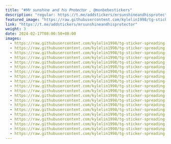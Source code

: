 ```yaml
---
title: "#𝘔𝘳 𝘴𝘶𝘯𝘴𝘩𝘪𝘯𝘦 𝘢𝘯𝘥 𝘩𝘪𝘴 𝘗𝘳𝘰𝘵𝘦𝘤𝘵𝘰𝘳 , @monbebestickers"
description: "regular: https://t.me/addstickers/mrsunshineandhisprotector"
featured_image: "https://raw.githubusercontent.com/kylelin1998/tg-sticker-spreading-worldwide-images/main/img/942d93a4-4d24-47b8-ac9b-303db1286138.jpg"
link: "https://t.me/addstickers/mrsunshineandhisprotector"
weight: 3
date: 2024-02-17T08:00:50+08:00
images:
  - https://raw.githubusercontent.com/kylelin1998/tg-sticker-spreading-worldwide-images/main/img/942d93a4-4d24-47b8-ac9b-303db1286138.jpg
  - https://raw.githubusercontent.com/kylelin1998/tg-sticker-spreading-worldwide-images/main/img/59bc1010-4824-4eff-81a8-6884e11013f5.jpg
  - https://raw.githubusercontent.com/kylelin1998/tg-sticker-spreading-worldwide-images/main/img/0e67d3b7-b311-4723-9c28-d2684a8d9f73.jpg
  - https://raw.githubusercontent.com/kylelin1998/tg-sticker-spreading-worldwide-images/main/img/4fcd59eb-796c-463f-9950-c81f0a932a81.jpg
  - https://raw.githubusercontent.com/kylelin1998/tg-sticker-spreading-worldwide-images/main/img/5b9b6614-0162-460d-8b1c-ef1b3d15f60d.jpg
  - https://raw.githubusercontent.com/kylelin1998/tg-sticker-spreading-worldwide-images/main/img/02755990-2159-449b-a90b-f9033f79fc66.jpg
  - https://raw.githubusercontent.com/kylelin1998/tg-sticker-spreading-worldwide-images/main/img/ed357760-56d8-4c5a-9374-d186e74d0633.jpg
  - https://raw.githubusercontent.com/kylelin1998/tg-sticker-spreading-worldwide-images/main/img/ef41a8d4-045f-4654-adb8-29b7a8537d79.jpg
  - https://raw.githubusercontent.com/kylelin1998/tg-sticker-spreading-worldwide-images/main/img/777ff71a-6fb3-4661-a312-ae63cc05262c.jpg
  - https://raw.githubusercontent.com/kylelin1998/tg-sticker-spreading-worldwide-images/main/img/0d6a30fd-e2ab-44ec-9ada-fd54c5696522.jpg
  - https://raw.githubusercontent.com/kylelin1998/tg-sticker-spreading-worldwide-images/main/img/d44d3248-9dcb-46bd-b4d6-8c75c1ab3a3e.jpg
  - https://raw.githubusercontent.com/kylelin1998/tg-sticker-spreading-worldwide-images/main/img/cd68dcf6-95bd-43a7-b274-94ac3ade212d.jpg
  - https://raw.githubusercontent.com/kylelin1998/tg-sticker-spreading-worldwide-images/main/img/0b963fa4-4bd8-4c4b-9555-30d850a7da81.jpg
  - https://raw.githubusercontent.com/kylelin1998/tg-sticker-spreading-worldwide-images/main/img/c118e013-c692-4e13-948e-5d2f63b0c27f.jpg
  - https://raw.githubusercontent.com/kylelin1998/tg-sticker-spreading-worldwide-images/main/img/bc6248b0-1fe7-4730-904c-2c47b8d8111e.jpg
  - https://raw.githubusercontent.com/kylelin1998/tg-sticker-spreading-worldwide-images/main/img/da863693-4a09-4d63-8146-41d8d75f9eaf.jpg
  - https://raw.githubusercontent.com/kylelin1998/tg-sticker-spreading-worldwide-images/main/img/214e215e-c2e8-472a-b27b-fa3ced034a00.jpg
  - https://raw.githubusercontent.com/kylelin1998/tg-sticker-spreading-worldwide-images/main/img/1458620e-9c9a-48d2-89cb-c9cb2b85c4c7.jpg
  - https://raw.githubusercontent.com/kylelin1998/tg-sticker-spreading-worldwide-images/main/img/d0aac682-057d-4e9e-817e-adadb683c45b.jpg
  - https://raw.githubusercontent.com/kylelin1998/tg-sticker-spreading-worldwide-images/main/img/b4a59233-a739-4159-97c2-c579908001be.jpg
---
```

